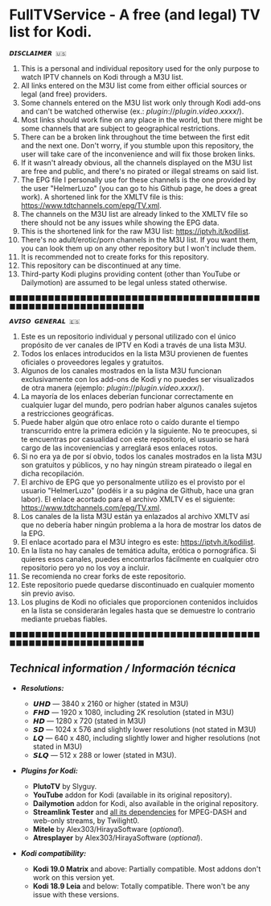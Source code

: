 # FullTVService - A free (and legal) TV list for Kodi.

    𝘿𝙄𝙎𝘾𝙇𝘼𝙄𝙈𝙀𝙍 🇺🇸 

1. This is a personal and individual repository used for the only purpose to watch IPTV channels on Kodi through a M3U list.
2. All links entered on the M3U list come from either official sources or legal (and free) providers.
3. Some channels entered on the M3U list work only through Kodi add-ons and can't be watched otherwise (ex.: 𝘱𝘭𝘶𝘨𝘪𝘯://𝘱𝘭𝘶𝘨𝘪𝘯.𝘷𝘪𝘥𝘦𝘰.𝘹𝘹𝘹𝘹/).
4. Most links should work fine on any place in the world, but there might be some channels that are subject to geographical restrictions.
5. There can be a broken link throughout the time between the first edit and the next one. Don't worry, if you stumble upon this repository, the user will take care of the inconvenience and will fix those broken links.
6. If it wasn't already obvious, all the channels displayed on the M3U list are free and public, and there's no pirated or illegal streams on said list.
7. The EPG file I personally use for these channels is the one provided by the user "HelmerLuzo" (you can go to his Github page, he does a great work). A shortened link for the XMLTV file is this: https://www.tdtchannels.com/epg/TV.xml.
8. The channels on the M3U list are already linked to the XMLTV file so there should not be any issues while showing the EPG data.
9. This is the shortened link for the raw M3U list: https://iptvh.it/kodilist.
10. There's no adult/erotic/porn channels in the M3U list. If you want them, you can look them up on any other repository but I won't include them.
11. It is recommended not to create forks for this repository.
12. This repository can be discontinued at any time.
13. Third-party Kodi plugins providing content (other than YouTube or Dailymotion) are assumed to be legal unless stated otherwise.

■■■■■■■■■■■■■■■■■■■■■■■■■■■■■■■■■■■■■■■■■■■■■■■■■■■■■■■■■■■■

    𝘼𝙑𝙄𝙎𝙊 𝙂𝙀𝙉𝙀𝙍𝘼𝙇 🇪🇸
    
1. Este es un repositorio individual y personal utilizado con el único propósito de ver canales de IPTV en Kodi a través de una lista M3U.
2. Todos los enlaces introducidos en la lista M3U provienen de fuentes oficiales o proveedores legales y gratuitos.
3. Algunos de los canales mostrados en la lista M3U funcionan exclusivamente con los add-ons de Kodi y no puedes ser visualizados de otra manera (ejemplo: 𝘱𝘭𝘶𝘨𝘪𝘯://𝘱𝘭𝘶𝘨𝘪𝘯.𝘷𝘪𝘥𝘦𝘰.𝘹𝘹𝘹𝘹/).
4. La mayoría de los enlaces deberían funcionar correctamente en cualquier lugar del mundo, pero podrían haber algunos canales sujetos a restricciones geográficas.
5. Puede haber algún que otro enlace roto o caído durante el tiempo transcurrido entre la primera edición y la siguiente. No te preocupes, si te encuentras por casualidad con este repositorio, el usuario se hará cargo de las incoveniencias y arreglará esos enlaces rotos.
6. Si no era ya de por sí obvio, todos los canales mostrados en la lista M3U son gratuitos y públicos, y no hay ningún stream pirateado o ilegal en dicha recopilación.
7. El archivo de EPG que yo personalmente utilizo es el provisto por el usuario "HelmerLuzo" (podéis ir a su página de Github, hace una gran labor). El enlace acortado para el archivo XMLTV es el siguiente: https://www.tdtchannels.com/epg/TV.xml.
8. Los canales de la lista M3U están ya enlazados al archivo XMLTV así que no debería haber ningún problema a la hora de mostrar los datos de la EPG.
9. El enlace acortado para el M3U íntegro es este: https://iptvh.it/kodilist.
10. En la lista no hay canales de temática adulta, erótica o pornográfica. Si quieres esos canales, puedes encontrarlos fácilmente en cualquier otro repositorio pero yo no los voy a incluir.
11. Se recomienda no crear forks de este repositorio.
12. Este repositorio puede quedarse discontinuado en cualquier momento sin previo aviso.
13. Los plugins de Kodi no oficiales que proporcionen contenidos incluidos en la lista se considerarán legales hasta que se demuestre lo contrario mediante pruebas fiables.

■■■■■■■■■■■■■■■■■■■■■■■■■■■■■■■■■■■■■■■■■■■■■■■■■■■■■■■■■■■■

## <b><i>Technical information / Información técnica </i></b>
    
   - <b><i>Resolutions:</i></b>
       - 𝙐𝙃𝘿 — 3840 x 2160 or higher (stated in M3U)
       - 𝙁𝙃𝘿 — 1920 x 1080, including 2K resolution (stated in M3U)
       - 𝙃𝘿 — 1280 x 720 (stated in M3U)
       - 𝙎𝘿 — 1024 x 576 and slightly lower resolutions (not stated in M3U)
       - 𝙇𝙌 — 640 x 480, including slightly lower and higher resolutions (not stated in M3U)
       - 𝙎𝙇𝙌 — 512 x 288 or lower (stated in M3U).
   
   - <b><i>Plugins for Kodi:</i></b>
       - <b>PlutoTV</b> by Slyguy.
       - <b>YouTube</b> addon for Kodi (available in its original repository).
       - <b>Dailymotion</b> addon for Kodi, also available in the original repository.
       - <b>Streamlink Tester</b> and <u>all its dependencies</u> for MPEG-DASH and web-only streams, by Twilight0.
       - <b>Mitele</b> by Alex303/HirayaSoftware (<i>optional</i>).
       - <b>Atresplayer</b> by Alex303/HirayaSoftware (<i>optional</i>).
   
   - <b><i>Kodi compatibility:</i></b>
       - <b>Kodi 19.0 Matrix</b> and above: Partially compatible. Most addons don't work on this version yet.
       - <b>Kodi 18.9 Leia</b> and below: Totally compatible. There won't be any issue with these versions.
